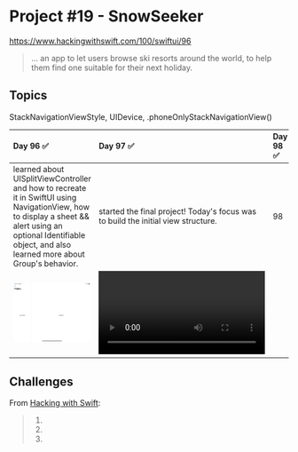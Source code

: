 # Project #19 - SnowSeeker

https://www.hackingwithswift.com/100/swiftui/96

> ...  an app to let users browse ski resorts around the world, to help them find one suitable for their next holiday.

## Topics
StackNavigationViewStyle, UIDevice, .phoneOnlyStackNavigationView()

| Day 96 :white_check_mark: | Day 97 :white_check_mark: | Day 98 :white_check_mark: | Day 99 :white_check_mark: | 
|:--|:--|:--|:--|
| learned about UISplitViewController and how to recreate it in SwiftUI using NavigationView, how to display a sheet && alert using an optional Identifiable object, and also learned more about Group's behavior. | started the final project! Today's focus was to build the initial view structure. | 98 | 99 |
| ![96](Data/D96.png) | ![97](Data/D97.mp4) |  |  | 


## Challenges

From [Hacking with Swift]():
>1. 
>2. 
>3. 
